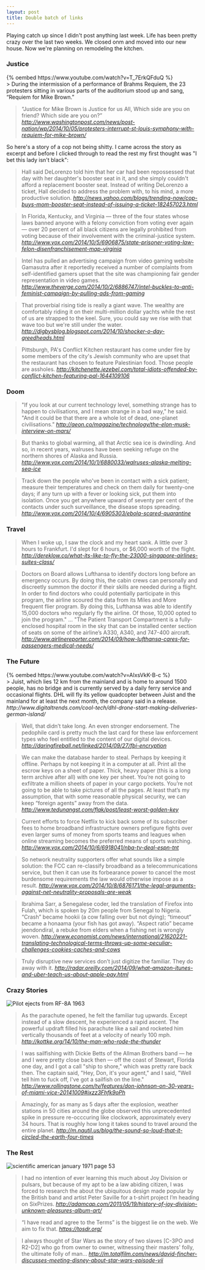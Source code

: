 ```yaml
---
layout: post
title: Double batch of links
---
```

Playing catch up since I didn't post anything last week. Life has been pretty
crazy over the last two weeks. We closed onm and moved into our new house. Now
we're planning on remodeling the kitchen.

### Justice
<div class="flex-video widescreen">
  {% oembed https://www.youtube.com/watch?v=T_7ErkQFduQ %}
</div>
> During the intermission of a performance of Brahms Requiem, the 23 protesters
sitting in various parts of the auditorium stood up and sang, “Requiem for Mike
Brown.”

> “Justice for Mike Brown is Justice for us All, Which side are you on friend?
Which side are you on?”
<cite>http://www.washingtonpost.com/news/post-nation/wp/2014/10/05/protesters-interrupt-st-louis-symphony-with-requiem-for-mike-brown/</cite>

<!-- 2014-10-05 -->

So here's a story of a cop not being shitty. I came across the story as excerpt
and before I clicked through to read the rest my first thought was "I bet this
lady isn't black":

> Hall said DeLorenzo told him that her car had been repossessed that day with
her daughter's booster seat in it, and she simply couldn't afford a replacement
booster seat. Instead of writing DeLorenzo a ticket, Hall decided to address the
problem with, to his mind, a more productive solution.
<cite>http://news.yahoo.com/blogs/trending-now/cop-buys-mom-booster-seat-instead-of-issuing-a-ticket-182457023.html</cite>

<!-- 2014-10-11 -->

> In Florida, Kentucky, and Virginia — three of the four states whose laws
banned anyone with a felony conviction from voting ever again — over 20
percent of all black citizens are legally prohibited from voting because of
their involvement with the criminal-justice system.
<cite>http://www.vox.com/2014/10/5/6906875/state-prisoner-voting-law-felon-disenfranchisement-map-virginia</cite>

<!-- 2014-10-06 -->

> Intel has pulled an advertising campaign from video gaming website Gamasutra
after it reportedly received a number of complaints from self-identified
gamers upset that the site was championing fair gender representation in video
games.
<cite>http://www.theverge.com/2014/10/2/6886747/intel-buckles-to-anti-feminist-campaign-by-pulling-ads-from-gaming</cite>

<!-- 2014-10-03 -->

> That proverbial rising tide is really a giant wave. The wealthy are
comfortably riding it on their multi-million dollar yachts while the rest of
us are strapped to the keel. Sure, you could say we rise with that wave too
but we're still under the water.
<cite>http://digbysblog.blogspot.com/2014/10/shocker-o-day-greedheads.html</cite>

<!-- 2014-10-02 -->

> Pittsburgh, PA's Conflict Kitchen restaurant has come under fire by some
members of the city's Jewish community who are upset that the restaurant has
chosen to feature Palestinian food. Those people are assholes.
<cite>http://kitchenette.jezebel.com/total-idiots-offended-by-conflict-kitchen-featuring-pal-1644109106</cite>

<!-- 2014-10-10 -->


### Doom

> "If you look at our current technology level, something strange has to happen
to civilisations, and I mean strange in a bad way," he said. "And it could be
that there are a whole lot of dead, one-planet civilisations."
<cite>http://aeon.co/magazine/technology/the-elon-musk-interview-on-mars/</cite>

<!-- 2014-10-03 -->

> But thanks to global warming, all that Arctic sea ice is dwindling. And so,
in recent years, walruses have been seeking refuge on the northern shores of
Alaska and Russia.
<cite>http://www.vox.com/2014/10/1/6880033/walruses-alaska-melting-sea-ice</cite>

<!-- 2014-10-02 -->

> Track down the people who've been in contact with a sick patient; measure
their temperatures and check on them daily for twenty-one days; if any turn up
with a fever or looking sick, put them into isolation. Once you get anywhere
upward of seventy per cent of the contacts under such surveillance, the
disease stops spreading.
<cite>http://www.vox.com/2014/10/4/6905303/ebola-scared-quarantine</cite>

<!-- 2014-10-04 -->


### Travel

> When I woke up, I saw the clock and my heart sank. A little over 3 hours to
Frankfurt. I'd slept for 6 hours, or $6,000 worth of the flight.
<cite>http://dereklow.co/what-its-like-to-fly-the-23000-singapore-airlines-suites-class/</cite>

<!-- 2014-10-03 -->

> Doctors on Board allows Lufthansa to identify doctors long before an
emergency occurs. By doing this, the cabin crews can personally and discreetly
summon the doctor if their skills are needed during a flight. In order to find
doctors who could potentially participate in this program, the airline scoured
the data from its Miles and More frequent flier program. By doing this,
Lufthansa was able to identify 15,000 doctors who regularly fly the airline.
Of those, 10,000 opted to join the program."
...
"The Patient Transport Compartment is a fully-enclosed hospital room in the
sky that can be installed center section of seats on some of the airline’s
A330, A340, and 747-400 aircraft.
<cite>http://www.airlinereporter.com/2014/09/how-lufthansa-cares-for-passengers-medical-needs/</cite>

<!-- 2014-10-02 -->


### The Future

<div class="flex-video widescreen">
  {% oembed https://www.youtube.com/watch?v=AIxsVkK-B-c %}
</div>
> Juist, which lies 12 km from the mainland and is home to around 1500 people,
has no bridge and is currently served by a daily ferry service and occasional
flights. DHL will fly its yellow quadcopter between Juist and the mainland for
at least the next month, the company said in a release.
<cite>http://www.digitaltrends.com/cool-tech/dhl-drone-start-making-deliveries-german-island/</cite>

<!-- 2014-10-08 -->

> Well, that didn’t take long. An even stronger endorsement. The pedophile card
is pretty much the last card for these law enforcement types who feel entitled
to the content of our digital devices.
<cite>http://daringfireball.net/linked/2014/09/27/fbi-encryption</cite>

<!-- 2014-09-27 -->

> We can make the database harder to steal. Perhaps by keeping it offline.
Perhaps by not keeping it in a computer at all. Print all the escrow keys on a
sheet of paper. Thick, heavy paper (this is a long term archive after all)
with one key per sheet. You’re not going to exfiltrate a million sheets of
paper in your cargo pockets. You’re not going to be able to take pictures of
all the pages. At least that’s my assumption, that with some reasonable
physical security, we can keep “foreign agents” away from the data.
<cite>http://www.tedunangst.com/flak/post/least-worst-golden-key</cite>

<!-- 2014-10-11 -->

> Current efforts to force Netflix to kick back some of its subscriber fees to
home broadband infrastructure owners prefigure fights over even larger sums of
money from sports teams and leagues when online streaming becomes the
preferred means of sports watching.
<cite>http://www.vox.com/2014/10/6/6918041/nba-tv-deal-espn-tnt</cite>

<!-- 2014-10-06 -->

> So network neutrality supporters offer what sounds like a simple solution:
the FCC can re-classify broadband as a telecommunications service, but then it
can use its forbearance power to cancel the most burdensome requirements the
law would otherwise impose as a result.
<cite>http://www.vox.com/2014/10/8/6876171/the-legal-arguments-against-net-neutrality-proposals-are-weak</cite>

<!-- 2014-10-08 -->

> Ibrahima Sarr, a Senegalese coder, led the translation of Firefox into Fulah,
which is spoken by 20m people from Senegal to Nigeria. “Crash” became hookii
(a cow falling over but not dying); “timeout” became a honaama (your fish has
got away). “Aspect ratio” became jeendondiral, a rebuke from elders when a
fishing net is wrongly woven.
<cite>http://www.economist.com/news/international/21620221-translating-technological-terms-throws-up-some-peculiar-challenges-cookies-caches-and-cows</cite>

<!-- 2014-09-29 -->

> Truly disruptive new services don’t just digitize the familiar. They do away
with it.
<cite>http://radar.oreilly.com/2014/09/what-amazon-itunes-and-uber-teach-us-about-apple-pay.html</cite>

<!-- 2014-10-01 -->


### Crazy Stories

![Pilot ejects from RF-8A 1963](http://upload.wikimedia.org/wikipedia/commons/thumb/2/2c/Pilot_ejects_from_RF-8A_1963.jpeg/1024px-Pilot_ejects_from_RF-8A_1963.jpeg)
> As the parachute opened, he felt the familiar tug upwards. Except instead of
a slow descent, he experienced a rapid ascent. The powerful updraft filled his
parachute like a sail and rocketed him vertically thousands of feet at a
velocity of nearly 100 mph.
<cite>http://kottke.org/14/10/the-man-who-rode-the-thunder</cite>

<!-- 2014-10-10 -->

> I was sailfishing with Dickie Betts of the Allman Brothers band — he and I
were pretty close back then — off the coast of Stewart, Florida one day, and I
got a call "ship to shore," which was pretty rare back then. The captain said,
"Hey, Don, it's your agent," and I said, "Well tell him to fuck off, I've got
a sailfish on the line."
<cite>http://www.rollingstone.com/tv/features/don-johnson-on-30-years-of-miami-vice-20141009#ixzz3Fhfk9oPh</cite>

<!-- 2014-10-10 -->

> Amazingly, for as many as 5 days after the explosion, weather stations in 50
cities around the globe observed this unprecedented spike in pressure
re-occcuring like clockwork, approximately every 34 hours. That is roughly how
long it takes sound to travel around the entire planet.
<cite>http://m.nautil.us/blog/the-sound-so-loud-that-it-circled-the-earth-four-times</cite>

<!-- 2014-10-03 -->


### The Rest

![scientific american january 1971 page 53](http://i0.wp.com/adamcap.com/wp-content/uploads/2011/05/scientific-american-january-1971-page-53.jpg)
> I had no intention of ever learning this much about Joy Division or pulsars,
but because of my apt to be a law abiding citizen, I was forced to research
the about the ubiquitous design made popular by the British band and artist
Peter Saville for a t-shirt project I’m heading on SixPrizes.
<cite>http://adamcap.com/2011/05/19/history-of-joy-division-unknown-pleasures-album-art/</cite>

<!-- 2014-10-06 -->

> “I have read and agree to the Terms” is the biggest lie on the web. We aim to
fix that.
<cite>https://tosdr.org/</cite>

<!-- 2014-10-03 -->

> I always thought of Star Wars as the story of two slaves [C-3PO and R2-D2]
who go from owner to owner, witnessing their masters' folly, the ultimate
folly of man...
<cite>http://m.totalfilm.com/news/david-fincher-discusses-meeting-disney-about-star-wars-episode-vii</cite>

<!-- 2014-10-01 -->
